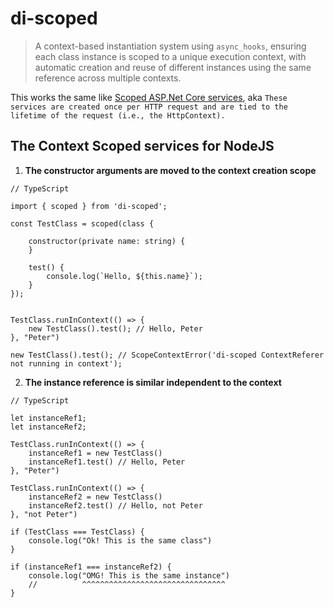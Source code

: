 # di-scoped

> A context-based instantiation system using `async_hooks`, ensuring each class instance is scoped to a unique execution context, with automatic creation and reuse of different instances using the same reference across multiple contexts.

This works the same like [Scoped ASP.Net Core services](https://henriquesd.medium.com/dependency-injection-and-service-lifetimes-in-net-core-ab9189349420), aka `These services are created once per HTTP request and are tied to the lifetime of the request (i.e., the HttpContext).`

## The Context Scoped services for NodeJS

1. **The constructor arguments are moved to the context creation scope**

```tsx
// TypeScript

import { scoped } from 'di-scoped';

const TestClass = scoped(class {

    constructor(private name: string) {
    }

    test() {
        console.log(`Hello, ${this.name}`);
    }
});


TestClass.runInContext(() => {
    new TestClass().test(); // Hello, Peter
}, "Peter")

new TestClass().test(); // ScopeContextError('di-scoped ContextReferer not running in context');
```

2. **The instance reference is similar independent to the context**

```tsx
// TypeScript

let instanceRef1;
let instanceRef2;

TestClass.runInContext(() => {
    instanceRef1 = new TestClass()
    instanceRef1.test() // Hello, Peter
}, "Peter")

TestClass.runInContext(() => {
    instanceRef2 = new TestClass()
    instanceRef2.test() // Hello, not Peter
}, "not Peter")

if (TestClass === TestClass) {
    console.log("Ok! This is the same class")
}

if (instanceRef1 === instanceRef2) {
    console.log("OMG! This is the same instance")
    //          ^^^^^^^^^^^^^^^^^^^^^^^^^^^^^^^^
}
```
